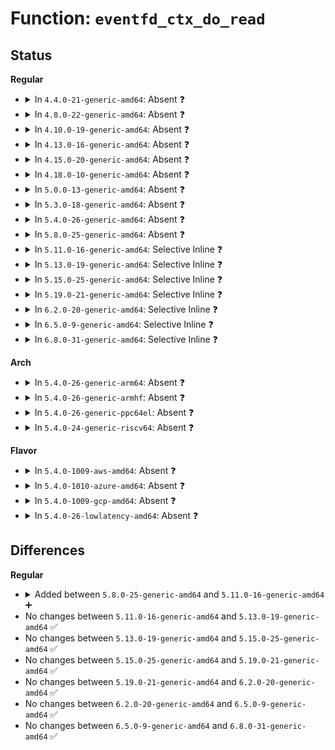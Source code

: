 # Function: <code>eventfd_ctx_do_read</code>

## Status
<b>Regular</b>
<ul>
<li>
<details>
<summary>In <code>4.4.0-21-generic-amd64</code>: Absent ❓</summary>

```json
{
  "name": "eventfd_ctx_do_read",
  "collision_type": "Unique Static",
  "inline_type": "Full",
  "funcs": [
    {
      "addr": 18446744071581306921,
      "name": "eventfd_ctx_do_read",
      "external": false,
      "loc": "fs/eventfd.c:137",
      "file": "fs/eventfd.c",
      "inline": "not declared, inlined",
      "caller_inline": [
        "fs/eventfd.c:eventfd_ctx_remove_wait_queue",
        "fs/eventfd.c:eventfd_ctx_read"
      ],
      "caller_func": []
    }
  ],
  "symbols": []
}
```
</details>
</li>
<li>
<details>
<summary>In <code>4.8.0-22-generic-amd64</code>: Absent ❓</summary>

```json
{
  "name": "eventfd_ctx_do_read",
  "collision_type": "Unique Static",
  "inline_type": "Full",
  "funcs": [
    {
      "addr": 18446744071581475190,
      "name": "eventfd_ctx_do_read",
      "external": false,
      "loc": "fs/eventfd.c:175",
      "file": "fs/eventfd.c",
      "inline": "not declared, inlined",
      "caller_inline": [
        "fs/eventfd.c:eventfd_ctx_read",
        "fs/eventfd.c:eventfd_ctx_remove_wait_queue"
      ],
      "caller_func": []
    }
  ],
  "symbols": []
}
```
</details>
</li>
<li>
<details>
<summary>In <code>4.10.0-19-generic-amd64</code>: Absent ❓</summary>

```json
{
  "name": "eventfd_ctx_do_read",
  "collision_type": "Unique Static",
  "inline_type": "Full",
  "funcs": [
    {
      "addr": 18446744071581555876,
      "name": "eventfd_ctx_do_read",
      "external": false,
      "loc": "fs/eventfd.c:175",
      "file": "fs/eventfd.c",
      "inline": "not declared, inlined",
      "caller_inline": [
        "fs/eventfd.c:eventfd_ctx_read",
        "fs/eventfd.c:eventfd_ctx_remove_wait_queue"
      ],
      "caller_func": []
    }
  ],
  "symbols": []
}
```
</details>
</li>
<li>
<details>
<summary>In <code>4.13.0-16-generic-amd64</code>: Absent ❓</summary>

```json
{
  "name": "eventfd_ctx_do_read",
  "collision_type": "Unique Static",
  "inline_type": "Full",
  "funcs": [
    {
      "addr": 18446744071581609552,
      "name": "eventfd_ctx_do_read",
      "external": false,
      "loc": "fs/eventfd.c:175",
      "file": "fs/eventfd.c",
      "inline": "not declared, inlined",
      "caller_inline": [
        "fs/eventfd.c:eventfd_ctx_read",
        "fs/eventfd.c:eventfd_ctx_remove_wait_queue"
      ],
      "caller_func": []
    }
  ],
  "symbols": []
}
```
</details>
</li>
<li>
<details>
<summary>In <code>4.15.0-20-generic-amd64</code>: Absent ❓</summary>

```json
{
  "name": "eventfd_ctx_do_read",
  "collision_type": "Unique Static",
  "inline_type": "Full",
  "funcs": [
    {
      "addr": 18446744071581753823,
      "name": "eventfd_ctx_do_read",
      "external": false,
      "loc": "fs/eventfd.c:175",
      "file": "fs/eventfd.c",
      "inline": "not declared, inlined",
      "caller_inline": [
        "fs/eventfd.c:eventfd_ctx_read",
        "fs/eventfd.c:eventfd_ctx_remove_wait_queue"
      ],
      "caller_func": []
    }
  ],
  "symbols": []
}
```
</details>
</li>
<li>
<details>
<summary>In <code>4.18.0-10-generic-amd64</code>: Absent ❓</summary>

```json
{
  "name": "eventfd_ctx_do_read",
  "collision_type": "Unique Static",
  "inline_type": "Full",
  "funcs": [
    {
      "addr": 18446744071581922231,
      "name": "eventfd_ctx_do_read",
      "external": false,
      "loc": "fs/eventfd.c:162",
      "file": "fs/eventfd.c",
      "inline": "not declared, inlined",
      "caller_inline": [
        "fs/eventfd.c:eventfd_read",
        "fs/eventfd.c:eventfd_ctx_remove_wait_queue"
      ],
      "caller_func": []
    }
  ],
  "symbols": []
}
```
</details>
</li>
<li>
<details>
<summary>In <code>5.0.0-13-generic-amd64</code>: Absent ❓</summary>

```json
{
  "name": "eventfd_ctx_do_read",
  "collision_type": "Unique Static",
  "inline_type": "Full",
  "funcs": [
    {
      "addr": 18446744071582006599,
      "name": "eventfd_ctx_do_read",
      "external": false,
      "loc": "fs/eventfd.c:162",
      "file": "fs/eventfd.c",
      "inline": "not declared, inlined",
      "caller_inline": [
        "fs/eventfd.c:eventfd_read",
        "fs/eventfd.c:eventfd_ctx_remove_wait_queue"
      ],
      "caller_func": []
    }
  ],
  "symbols": []
}
```
</details>
</li>
<li>
<details>
<summary>In <code>5.3.0-18-generic-amd64</code>: Absent ❓</summary>

```json
{
  "name": "eventfd_ctx_do_read",
  "collision_type": "Unique Static",
  "inline_type": "Full",
  "funcs": [
    {
      "addr": 18446744071582143191,
      "name": "eventfd_ctx_do_read",
      "external": false,
      "loc": "fs/eventfd.c:169",
      "file": "fs/eventfd.c",
      "inline": "not declared, inlined",
      "caller_inline": [
        "fs/eventfd.c:eventfd_read",
        "fs/eventfd.c:eventfd_ctx_remove_wait_queue"
      ],
      "caller_func": []
    }
  ],
  "symbols": []
}
```
</details>
</li>
<li>
<details>
<summary>In <code>5.4.0-26-generic-amd64</code>: Absent ❓</summary>

```json
{
  "name": "eventfd_ctx_do_read",
  "collision_type": "Unique Static",
  "inline_type": "Full",
  "funcs": [
    {
      "addr": 18446744071582220391,
      "name": "eventfd_ctx_do_read",
      "external": false,
      "loc": "fs/eventfd.c:184",
      "file": "fs/eventfd.c",
      "inline": "not declared, inlined",
      "caller_inline": [
        "fs/eventfd.c:eventfd_read",
        "fs/eventfd.c:eventfd_ctx_remove_wait_queue"
      ],
      "caller_func": []
    }
  ],
  "symbols": []
}
```
</details>
</li>
<li>
<details>
<summary>In <code>5.8.0-25-generic-amd64</code>: Absent ❓</summary>

```json
{
  "name": "eventfd_ctx_do_read",
  "collision_type": "Unique Static",
  "inline_type": "Full",
  "funcs": [
    {
      "addr": 18446744071582457290,
      "name": "eventfd_ctx_do_read",
      "external": false,
      "loc": "fs/eventfd.c:185",
      "file": "fs/eventfd.c",
      "inline": "not declared, inlined",
      "caller_inline": [
        "fs/eventfd.c:eventfd_read",
        "fs/eventfd.c:eventfd_ctx_remove_wait_queue"
      ],
      "caller_func": []
    }
  ],
  "symbols": []
}
```
</details>
</li>
<li>
<details>
<summary>In <code>5.11.0-16-generic-amd64</code>: Selective Inline ❓</summary>

```c
void eventfd_ctx_do_read(struct eventfd_ctx * ctx, __u64 * cnt)
```

```json
{
  "name": "eventfd_ctx_do_read",
  "collision_type": "Unique Global",
  "inline_type": "Selective",
  "funcs": [
    {
      "addr": 18446744071582514114,
      "name": "eventfd_ctx_do_read",
      "external": true,
      "loc": "fs/eventfd.c:185",
      "file": "fs/eventfd.c",
      "inline": "not declared, inlined",
      "caller_inline": [
        "fs/eventfd.c:eventfd_read",
        "fs/eventfd.c:eventfd_ctx_remove_wait_queue"
      ],
      "caller_func": [
        "drivers/vfio/virqfd.c:virqfd_wakeup"
      ]
    }
  ],
  "symbols": [
    {
      "addr": 18446744071582511760,
      "name": "eventfd_ctx_do_read",
      "section": ".text",
      "bind": "STB_GLOBAL",
      "size": 33
    }
  ]
}
```
</details>
</li>
<li>
<details>
<summary>In <code>5.13.0-19-generic-amd64</code>: Selective Inline ❓</summary>

```c
void eventfd_ctx_do_read(struct eventfd_ctx * ctx, __u64 * cnt)
```

```json
{
  "name": "eventfd_ctx_do_read",
  "collision_type": "Unique Global",
  "inline_type": "Selective",
  "funcs": [
    {
      "addr": 18446744071582541890,
      "name": "eventfd_ctx_do_read",
      "external": true,
      "loc": "fs/eventfd.c:185",
      "file": "fs/eventfd.c",
      "inline": "not declared, inlined",
      "caller_inline": [
        "fs/eventfd.c:eventfd_read",
        "fs/eventfd.c:eventfd_ctx_remove_wait_queue"
      ],
      "caller_func": [
        "drivers/vfio/virqfd.c:virqfd_wakeup"
      ]
    }
  ],
  "symbols": [
    {
      "addr": 18446744071582539536,
      "name": "eventfd_ctx_do_read",
      "section": ".text",
      "bind": "STB_GLOBAL",
      "size": 33
    }
  ]
}
```
</details>
</li>
<li>
<details>
<summary>In <code>5.15.0-25-generic-amd64</code>: Selective Inline ❓</summary>

```c
void eventfd_ctx_do_read(struct eventfd_ctx * ctx, __u64 * cnt)
```

```json
{
  "name": "eventfd_ctx_do_read",
  "collision_type": "Unique Global",
  "inline_type": "Selective",
  "funcs": [
    {
      "addr": 18446744071582857938,
      "name": "eventfd_ctx_do_read",
      "external": true,
      "loc": "fs/eventfd.c:183",
      "file": "fs/eventfd.c",
      "inline": "not declared, inlined",
      "caller_inline": [
        "fs/eventfd.c:eventfd_read",
        "fs/eventfd.c:eventfd_ctx_remove_wait_queue"
      ],
      "caller_func": [
        "drivers/vfio/virqfd.c:virqfd_wakeup"
      ]
    }
  ],
  "symbols": [
    {
      "addr": 18446744071582855632,
      "name": "eventfd_ctx_do_read",
      "section": ".text",
      "bind": "STB_GLOBAL",
      "size": 33
    }
  ]
}
```
</details>
</li>
<li>
<details>
<summary>In <code>5.19.0-21-generic-amd64</code>: Selective Inline ❓</summary>

```c
void eventfd_ctx_do_read(struct eventfd_ctx * ctx, __u64 * cnt)
```

```json
{
  "name": "eventfd_ctx_do_read",
  "collision_type": "Unique Global",
  "inline_type": "Selective",
  "funcs": [
    {
      "addr": 18446744071583420578,
      "name": "eventfd_ctx_do_read",
      "external": true,
      "loc": "fs/eventfd.c:183",
      "file": "fs/eventfd.c",
      "inline": "not declared, inlined",
      "caller_inline": [
        "fs/eventfd.c:eventfd_read",
        "fs/eventfd.c:eventfd_ctx_remove_wait_queue"
      ],
      "caller_func": [
        "drivers/vfio/virqfd.c:virqfd_wakeup"
      ]
    }
  ],
  "symbols": [
    {
      "addr": 18446744071583418112,
      "name": "eventfd_ctx_do_read",
      "section": ".text",
      "bind": "STB_GLOBAL",
      "size": 43
    }
  ]
}
```
</details>
</li>
<li>
<details>
<summary>In <code>6.2.0-20-generic-amd64</code>: Selective Inline ❓</summary>

```c
void eventfd_ctx_do_read(struct eventfd_ctx * ctx, __u64 * cnt)
```

```json
{
  "name": "eventfd_ctx_do_read",
  "collision_type": "Unique Global",
  "inline_type": "Selective",
  "funcs": [
    {
      "addr": 18446744071584008258,
      "name": "eventfd_ctx_do_read",
      "external": true,
      "loc": "fs/eventfd.c:188",
      "file": "fs/eventfd.c",
      "inline": "not declared, inlined",
      "caller_inline": [
        "fs/eventfd.c:eventfd_read",
        "fs/eventfd.c:eventfd_ctx_remove_wait_queue"
      ],
      "caller_func": []
    }
  ],
  "symbols": [
    {
      "addr": 18446744071584005744,
      "name": "eventfd_ctx_do_read",
      "section": ".text",
      "bind": "STB_GLOBAL",
      "size": 43
    }
  ]
}
```
</details>
</li>
<li>
<details>
<summary>In <code>6.5.0-9-generic-amd64</code>: Selective Inline ❓</summary>

```c
void eventfd_ctx_do_read(struct eventfd_ctx * ctx, __u64 * cnt)
```

```json
{
  "name": "eventfd_ctx_do_read",
  "collision_type": "Unique Global",
  "inline_type": "Selective",
  "funcs": [
    {
      "addr": 18446744071584231025,
      "name": "eventfd_ctx_do_read",
      "external": true,
      "loc": "fs/eventfd.c:188",
      "file": "fs/eventfd.c",
      "inline": "not declared, inlined",
      "caller_inline": [
        "fs/eventfd.c:eventfd_read",
        "fs/eventfd.c:eventfd_ctx_remove_wait_queue"
      ],
      "caller_func": []
    }
  ],
  "symbols": [
    {
      "addr": 18446744071584230416,
      "name": "eventfd_ctx_do_read",
      "section": ".text",
      "bind": "STB_GLOBAL",
      "size": 47
    }
  ]
}
```
</details>
</li>
<li>
<details>
<summary>In <code>6.8.0-31-generic-amd64</code>: Selective Inline ❓</summary>

```c
void eventfd_ctx_do_read(struct eventfd_ctx * ctx, __u64 * cnt)
```

```json
{
  "name": "eventfd_ctx_do_read",
  "collision_type": "Unique Global",
  "inline_type": "Selective",
  "funcs": [
    {
      "addr": 18446744071584445809,
      "name": "eventfd_ctx_do_read",
      "external": true,
      "loc": "fs/eventfd.c:176",
      "file": "fs/eventfd.c",
      "inline": "not declared, inlined",
      "caller_inline": [
        "fs/eventfd.c:eventfd_read",
        "fs/eventfd.c:eventfd_ctx_remove_wait_queue"
      ],
      "caller_func": []
    }
  ],
  "symbols": [
    {
      "addr": 18446744071584444976,
      "name": "eventfd_ctx_do_read",
      "section": ".text",
      "bind": "STB_GLOBAL",
      "size": 47
    }
  ]
}
```
</details>
</li>
</ul>
<b>Arch</b>
<ul>
<li>
<details>
<summary>In <code>5.4.0-26-generic-arm64</code>: Absent ❓</summary>

```json
{
  "name": "eventfd_ctx_do_read",
  "collision_type": "Unique Static",
  "inline_type": "Full",
  "funcs": [
    {
      "addr": 18446603336493787024,
      "name": "eventfd_ctx_do_read",
      "external": false,
      "loc": "fs/eventfd.c:184",
      "file": "fs/eventfd.c",
      "inline": "not declared, inlined",
      "caller_inline": [
        "fs/eventfd.c:eventfd_read",
        "fs/eventfd.c:eventfd_ctx_remove_wait_queue"
      ],
      "caller_func": []
    }
  ],
  "symbols": []
}
```
</details>
</li>
<li>
<details>
<summary>In <code>5.4.0-26-generic-armhf</code>: Absent ❓</summary>

```json
{
  "name": "eventfd_ctx_do_read",
  "collision_type": "Unique Static",
  "inline_type": "Full",
  "funcs": [
    {
      "addr": 3227298136,
      "name": "eventfd_ctx_do_read",
      "external": false,
      "loc": "fs/eventfd.c:184",
      "file": "fs/eventfd.c",
      "inline": "not declared, inlined",
      "caller_inline": [
        "fs/eventfd.c:eventfd_read",
        "fs/eventfd.c:eventfd_ctx_remove_wait_queue"
      ],
      "caller_func": []
    }
  ],
  "symbols": []
}
```
</details>
</li>
<li>
<details>
<summary>In <code>5.4.0-26-generic-ppc64el</code>: Absent ❓</summary>

```json
{
  "name": "eventfd_ctx_do_read",
  "collision_type": "Unique Static",
  "inline_type": "Full",
  "funcs": [
    {
      "addr": 13835058055287399100,
      "name": "eventfd_ctx_do_read",
      "external": false,
      "loc": "fs/eventfd.c:184",
      "file": "fs/eventfd.c",
      "inline": "not declared, inlined",
      "caller_inline": [
        "fs/eventfd.c:eventfd_read",
        "fs/eventfd.c:eventfd_ctx_remove_wait_queue"
      ],
      "caller_func": []
    }
  ],
  "symbols": []
}
```
</details>
</li>
<li>
<details>
<summary>In <code>5.4.0-24-generic-riscv64</code>: Absent ❓</summary>

```json
{
  "name": "eventfd_ctx_do_read",
  "collision_type": "Unique Static",
  "inline_type": "Full",
  "funcs": [
    {
      "addr": 18446743936273377602,
      "name": "eventfd_ctx_do_read",
      "external": false,
      "loc": "fs/eventfd.c:184",
      "file": "fs/eventfd.c",
      "inline": "not declared, inlined",
      "caller_inline": [
        "fs/eventfd.c:eventfd_read",
        "fs/eventfd.c:eventfd_ctx_remove_wait_queue"
      ],
      "caller_func": []
    }
  ],
  "symbols": []
}
```
</details>
</li>
</ul>
<b>Flavor</b>
<ul>
<li>
<details>
<summary>In <code>5.4.0-1009-aws-amd64</code>: Absent ❓</summary>

```json
{
  "name": "eventfd_ctx_do_read",
  "collision_type": "Unique Static",
  "inline_type": "Full",
  "funcs": [
    {
      "addr": 18446744071582189127,
      "name": "eventfd_ctx_do_read",
      "external": false,
      "loc": "fs/eventfd.c:184",
      "file": "fs/eventfd.c",
      "inline": "not declared, inlined",
      "caller_inline": [
        "fs/eventfd.c:eventfd_read",
        "fs/eventfd.c:eventfd_ctx_remove_wait_queue"
      ],
      "caller_func": []
    }
  ],
  "symbols": []
}
```
</details>
</li>
<li>
<details>
<summary>In <code>5.4.0-1010-azure-amd64</code>: Absent ❓</summary>

```json
{
  "name": "eventfd_ctx_do_read",
  "collision_type": "Unique Static",
  "inline_type": "Full",
  "funcs": [
    {
      "addr": 18446744071582126663,
      "name": "eventfd_ctx_do_read",
      "external": false,
      "loc": "fs/eventfd.c:184",
      "file": "fs/eventfd.c",
      "inline": "not declared, inlined",
      "caller_inline": [
        "fs/eventfd.c:eventfd_read",
        "fs/eventfd.c:eventfd_ctx_remove_wait_queue"
      ],
      "caller_func": []
    }
  ],
  "symbols": []
}
```
</details>
</li>
<li>
<details>
<summary>In <code>5.4.0-1009-gcp-amd64</code>: Absent ❓</summary>

```json
{
  "name": "eventfd_ctx_do_read",
  "collision_type": "Unique Static",
  "inline_type": "Full",
  "funcs": [
    {
      "addr": 18446744071582179607,
      "name": "eventfd_ctx_do_read",
      "external": false,
      "loc": "fs/eventfd.c:184",
      "file": "fs/eventfd.c",
      "inline": "not declared, inlined",
      "caller_inline": [
        "fs/eventfd.c:eventfd_read",
        "fs/eventfd.c:eventfd_ctx_remove_wait_queue"
      ],
      "caller_func": []
    }
  ],
  "symbols": []
}
```
</details>
</li>
<li>
<details>
<summary>In <code>5.4.0-26-lowlatency-amd64</code>: Absent ❓</summary>

```json
{
  "name": "eventfd_ctx_do_read",
  "collision_type": "Unique Static",
  "inline_type": "Full",
  "funcs": [
    {
      "addr": 18446744071582254531,
      "name": "eventfd_ctx_do_read",
      "external": false,
      "loc": "fs/eventfd.c:184",
      "file": "fs/eventfd.c",
      "inline": "not declared, inlined",
      "caller_inline": [
        "fs/eventfd.c:eventfd_read",
        "fs/eventfd.c:eventfd_ctx_remove_wait_queue"
      ],
      "caller_func": []
    }
  ],
  "symbols": []
}
```
</details>
</li>
</ul>

## Differences
<b>Regular</b>
<ul>
<li>
<details>
<summary>Added between <code>5.8.0-25-generic-amd64</code> and <code>5.11.0-16-generic-amd64</code> ➕</summary>

```c
void eventfd_ctx_do_read(struct eventfd_ctx * ctx, __u64 * cnt)
```
</details>
</li>
<li>
No changes between <code>5.11.0-16-generic-amd64</code> and <code>5.13.0-19-generic-amd64</code> ✅
</li>
<li>
No changes between <code>5.13.0-19-generic-amd64</code> and <code>5.15.0-25-generic-amd64</code> ✅
</li>
<li>
No changes between <code>5.15.0-25-generic-amd64</code> and <code>5.19.0-21-generic-amd64</code> ✅
</li>
<li>
No changes between <code>5.19.0-21-generic-amd64</code> and <code>6.2.0-20-generic-amd64</code> ✅
</li>
<li>
No changes between <code>6.2.0-20-generic-amd64</code> and <code>6.5.0-9-generic-amd64</code> ✅
</li>
<li>
No changes between <code>6.5.0-9-generic-amd64</code> and <code>6.8.0-31-generic-amd64</code> ✅
</li>
</ul>
